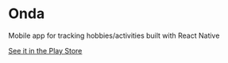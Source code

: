 # Onda

Mobile app for tracking hobbies/activities built with React Native

[See it in the Play Store](https://play.google.com/store/apps/details?id=com.jungwoomoon.onda)
